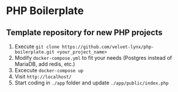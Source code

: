 # PHP Boilerplate
## Template repository for new PHP projects

1. Execute `git clone https://github.com/velvet-lynx/php-boilerplate.git <your_project_name>`
2. Modify `docker-compose.yml` to fit your needs (Postgres instead of MariaDB, add redis, etc.)
3. Excecute `docker-compose up`
4. Visit `http://localhost/`
5. Start coding in `./app` folder and update `./app/public/index.php`